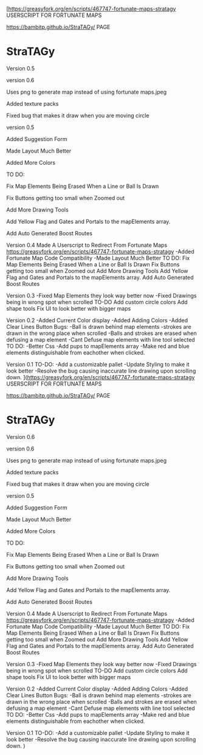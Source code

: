 [https://greasyfork.org/en/scripts/467747-fortunate-maps-stratagy USERSCRIPT FOR FORTUNATE MAPS

 https://bambitp.github.io/StraTAGy/  PAGE
# StraTAGy
Version 0.5

version 0.6

Uses png to generate map instead of using fortunate maps.jpeg

Added texture packs

Fixed bug that makes it draw when you are moving circle


version 0.5

Added Suggestion Form

Made Layout Much Better

Added More Colors

TO DO:

Fix Map Elements Being Erased When a Line or Ball Is Drawn

Fix Buttons getting too small when Zoomed out
 
Add More Drawing Tools

Add Yellow Flag and Gates and Portals to the mapElements array.

Add Auto Generated Boost Routes



Version 0.4
Made A Userscript to Redirect From Fortunate Maps 
https://greasyfork.org/en/scripts/467747-fortunate-maps-stratagy
-Added Fortunate Map Code Compatibility
-Made Layout Much Better
TO DO:
Fix Map Elements Being Erased When a Line or Ball Is Drawn
Fix Buttons getting too small when Zoomed out 
Add More Drawing Tools
Add Yellow Flag and Gates and Portals to the mapElements array.
Add Auto Generated Boost Routes

Version 0.3
-Fixed Map Elements they look way better now
-Fixed Drawings being in wrong spot when scrolled
TO-DO 
Add custom circle colors
Add shape tools
Fix UI to look better with bigger maps



Version 0.2
-Added Current Color display
-Added Adding Colors
-Added Clear Lines Button
Bugs:
-Ball is drawn behind map elements
-strokes are drawn in the wrong place when scrolled
-Balls and strokes are erased when defusing a map element
-Cant Defuse map elements with line tool selected
TO DO:
-Better Css
-Add pups to mapElements array
-Make red and blue elements distinguishable from eachother when clicked. 

Version 0.1
TO-DO: 
-Add a customizable pallet
-Update Styling to make it look better
-Resolve the bug causing inaccurate line drawing upon scrolling down.
](https://greasyfork.org/en/scripts/467747-fortunate-maps-stratagy USERSCRIPT FOR FORTUNATE MAPS

 https://bambitp.github.io/StraTAGy/  PAGE
# StraTAGy
Version 0.6

version 0.6

Uses png to generate map instead of using fortunate maps.jpeg

Added texture packs

Fixed bug that makes it draw when you are moving circle


version 0.5

Added Suggestion Form

Made Layout Much Better

Added More Colors

TO DO:

Fix Map Elements Being Erased When a Line or Ball Is Drawn

Fix Buttons getting too small when Zoomed out
 
Add More Drawing Tools

Add Yellow Flag and Gates and Portals to the mapElements array.

Add Auto Generated Boost Routes



Version 0.4
Made A Userscript to Redirect From Fortunate Maps 
https://greasyfork.org/en/scripts/467747-fortunate-maps-stratagy
-Added Fortunate Map Code Compatibility
-Made Layout Much Better
TO DO:
Fix Map Elements Being Erased When a Line or Ball Is Drawn
Fix Buttons getting too small when Zoomed out 
Add More Drawing Tools
Add Yellow Flag and Gates and Portals to the mapElements array.
Add Auto Generated Boost Routes

Version 0.3
-Fixed Map Elements they look way better now
-Fixed Drawings being in wrong spot when scrolled
TO-DO 
Add custom circle colors
Add shape tools
Fix UI to look better with bigger maps



Version 0.2
-Added Current Color display
-Added Adding Colors
-Added Clear Lines Button
Bugs:
-Ball is drawn behind map elements
-strokes are drawn in the wrong place when scrolled
-Balls and strokes are erased when defusing a map element
-Cant Defuse map elements with line tool selected
TO DO:
-Better Css
-Add pups to mapElements array
-Make red and blue elements distinguishable from eachother when clicked. 

Version 0.1
TO-DO: 
-Add a customizable pallet
-Update Styling to make it look better
-Resolve the bug causing inaccurate line drawing upon scrolling down.
)
